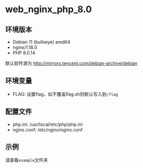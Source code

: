 # web_nginx_php_8.0

## 环境版本

- Debian 11 (bullseye) amd64
- nginx/1.18.0
- PHP 8.0.14

默认软件源为 http://mirrors.tencent.com/debian-archive/debian

## 环境变量

- FLAG: 设置flag，如不覆盖flag.sh则默认写入到`/flag`

## 配置文件

- php.ini: /usr/local/etc/php/php.ini
- nginx.conf: /etc/nginx/nginx.conf

## 示例

请查看`example`文件夹

